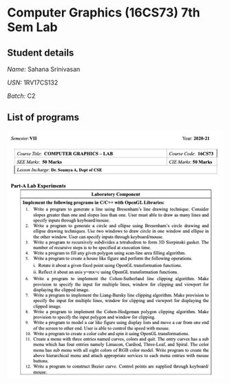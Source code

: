 # Computer Graphics (16CS73) 7th Sem Lab

## Student details

_Name:_ Sahana Srinivasan

_USN:_ 1RV17CS132

_Batch:_ C2

## List of programs

![List of programs](list_of_programs.png)
